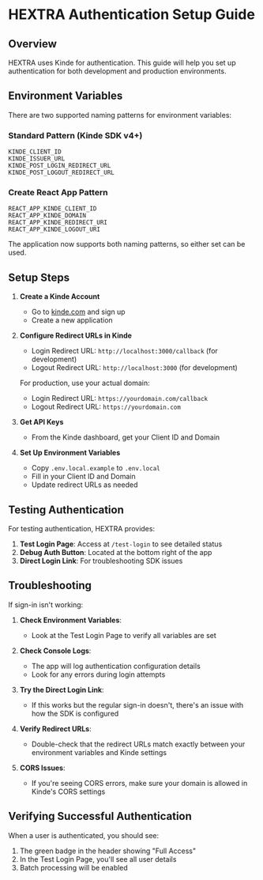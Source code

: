 # HEXTRA Authentication Setup Guide

## Overview

HEXTRA uses Kinde for authentication. This guide will help you set up authentication for both development and production environments.

## Environment Variables

There are two supported naming patterns for environment variables:

### Standard Pattern (Kinde SDK v4+)
```
KINDE_CLIENT_ID
KINDE_ISSUER_URL
KINDE_POST_LOGIN_REDIRECT_URL
KINDE_POST_LOGOUT_REDIRECT_URL
```

### Create React App Pattern
```
REACT_APP_KINDE_CLIENT_ID
REACT_APP_KINDE_DOMAIN
REACT_APP_KINDE_REDIRECT_URI
REACT_APP_KINDE_LOGOUT_URI
```

The application now supports both naming patterns, so either set can be used.

## Setup Steps

1. **Create a Kinde Account**
   - Go to [kinde.com](https://kinde.com/) and sign up
   - Create a new application

2. **Configure Redirect URLs in Kinde**
   - Login Redirect URL: `http://localhost:3000/callback` (for development)
   - Logout Redirect URL: `http://localhost:3000` (for development)
   
   For production, use your actual domain:
   - Login Redirect URL: `https://yourdomain.com/callback`
   - Logout Redirect URL: `https://yourdomain.com`

3. **Get API Keys**
   - From the Kinde dashboard, get your Client ID and Domain

4. **Set Up Environment Variables**
   - Copy `.env.local.example` to `.env.local`
   - Fill in your Client ID and Domain
   - Update redirect URLs as needed

## Testing Authentication

For testing authentication, HEXTRA provides:

1. **Test Login Page**: Access at `/test-login` to see detailed status
2. **Debug Auth Button**: Located at the bottom right of the app
3. **Direct Login Link**: For troubleshooting SDK issues

## Troubleshooting

If sign-in isn't working:

1. **Check Environment Variables**:
   - Look at the Test Login Page to verify all variables are set

2. **Check Console Logs**:
   - The app will log authentication configuration details
   - Look for any errors during login attempts

3. **Try the Direct Login Link**:
   - If this works but the regular sign-in doesn't, there's an issue with how the SDK is configured

4. **Verify Redirect URLs**:
   - Double-check that the redirect URLs match exactly between your environment variables and Kinde settings

5. **CORS Issues**:
   - If you're seeing CORS errors, make sure your domain is allowed in Kinde's CORS settings

## Verifying Successful Authentication

When a user is authenticated, you should see:
1. The green badge in the header showing "Full Access"
2. In the Test Login Page, you'll see all user details
3. Batch processing will be enabled
